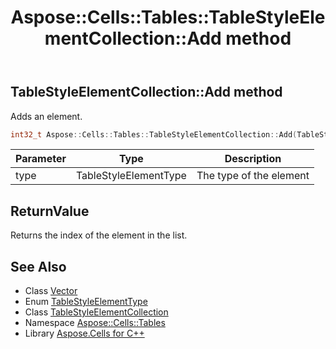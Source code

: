 ﻿---
title: Aspose::Cells::Tables::TableStyleElementCollection::Add method
linktitle: Add
second_title: Aspose.Cells for C++ API Reference
description: 'Aspose::Cells::Tables::TableStyleElementCollection::Add method. Adds an element in C++.'
type: docs
weight: 700
url: /cpp/aspose.cells.tables/tablestyleelementcollection/add/
---
## TableStyleElementCollection::Add method


Adds an element.

```cpp
int32_t Aspose::Cells::Tables::TableStyleElementCollection::Add(TableStyleElementType type)
```


| Parameter | Type | Description |
| --- | --- | --- |
| type | TableStyleElementType | The type of the element |

## ReturnValue

Returns the index of the element in the list.

## See Also

* Class [Vector](../../../aspose.cells/vector/)
* Enum [TableStyleElementType](../../tablestyleelementtype/)
* Class [TableStyleElementCollection](../)
* Namespace [Aspose::Cells::Tables](../../)
* Library [Aspose.Cells for C++](../../../)
